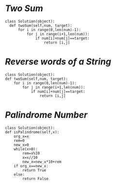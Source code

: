 
# *Two Sum* #

    class Solution(object):
      def twoSum(self,num, target):
          for i in range(0,len(num)-1):
              for j in range(i+1,len(num)):
                  if num[i]+num[j]==target:
                      return [i,j]
  
          
# *Reverse words of a String* #

    class Solution(object):
    def twoSum(self,num, target):
        for i in range(0,len(num)-1):
            for j in range(i+1,len(num)):
                if num[i]+num[j]==target:
                    return [i,j]

        
# *Palindrome Number* #

    class Solution(object):
    def isPalindrome(self,x):
        org_x=x
        rem=0
        new_x=0
        while(x>0):
            rem=x%10
            x=x//10
            new_x=new_x*10+rem
        if org_x==new_x:
            return True
        else:
            return False


        
